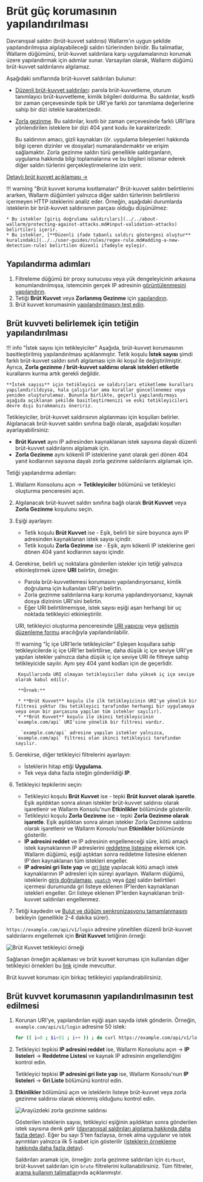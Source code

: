 # Brüt güç korumasının yapılandırılması

Davranışsal saldırı (brüt-kuvvet saldırısı) Wallarm'ın uygun şekilde yapılandırılmışsa algılayabileceği saldırı türlerinden biridir. Bu talimatlar, Wallarm düğümünü, brüt-kuvvet saldırılara karşı uygulamalarınızı korumak üzere yapılandırmak için adımlar sunar. Varsayılan olarak, Wallarm düğümü brüt-kuvvet saldırılarını algılamaz.

Aşağıdaki sınıflarında brüt-kuvvet saldırıları bulunur:

* [Düzenli brüt-kuvvet saldırıları](../../attacks-vulns-list.md#bruteforce-attack): parola brüt-kuvvetleme, oturum tanımlayıcı brüt-kuvvetleme, kimlik bilgileri doldurma. Bu saldırılar, kısıtlı bir zaman çerçevesinde tipik bir URI'ye farklı zor tanımlama değerlerine sahip bir dizi istekle karakterizedir.
* [Zorla gezinme](../../attacks-vulns-list.md#forced-browsing). Bu saldırılar, kısıtlı bir zaman çerçevesinde farklı URI'lara yönlendirilen isteklere bir dizi 404 yanıt kodu ile karakterizedir.
    
    Bu saldırının amacı, gizli kaynakları (ör. uygulama bileşenleri hakkında bilgi içeren dizinler ve dosyalar) numaralandırmaktır ve erişim sağlamaktır. Zorla gezinme saldırı türü genellikle saldırganların, uygulama hakkında bilgi toplamalarına ve bu bilgileri istismar ederek diğer saldırı türlerini gerçekleştirmelerine izin verir.

[Detaylı brüt kuvvet açıklaması →](../../about-wallarm/protecting-against-attacks.md#behavioral-attacks)

!!! warning "Brüt kuvvet koruma kısıtlamaları"
    Brüt-kuvvet saldırı belirtilerini ararken, Wallarm düğümleri yalnızca diğer saldırı türlerinin belirtilerini içermeyen HTTP isteklerini analiz eder. Örneğin, aşağıdaki durumlarda isteklerin bir brüt-kuvvet saldırısının parçası olduğu düşünülmez:

    * Bu istekler [giriş doğrulama saldırıları](../../about-wallarm/protecting-against-attacks.md#input-validation-attacks) belirtileri içerir.
    * Bu istekler, [**Düzenli ifade tabanlı saldırı göstergesi oluştur** kuralındaki](../../user-guides/rules/regex-rule.md#adding-a-new-detection-rule) belirtilen düzenli ifadeyle eşleşir.

## Yapılandırma adımları

1. Filtreleme düğümü bir proxy sunucusu veya yük dengeleyicinin arkasına konumlandırılmışsa, istemcinin gerçek IP adresinin [görüntülenmesini yapılandırın](../using-proxy-or-balancer-en.md).
1. Tetiği **Brüt Kuvvet** veya **Zorlanmış Gezinme** için [yapılandırın](#configuring-the-trigger-to-identify-brute-force).
1. Brüt kuvvet korumasinin [yapılandırılmasını test edin](#testing-the-configuration-of-brute-force-protection).

## Brüt kuvveti belirlemek için tetiğin yapılandırılması

!!! info "İstek sayısı için tetikleyiciler"
    Aşağıda, brüt-kuvvet korumasının basitleştirilmiş yapılandırılması açıklanmıştır. Tetik koşulu **İstek sayısı** şimdi farklı brüt-kuvvet saldırı sınıfı algılaması için iki koşul ile değiştirilmiştir. Ayrıca, **Zorla gezinme / brüt-kuvvet saldırısı olarak istekleri etiketle** kurallarını kurma artık gerekli değildir.
    
    **İstek sayısı** için tetikleyici ve saldırıları etiketleme kuralları yapılandırıldıysa, hala çalışırlar ama kurallar güncellenemez veya yeniden oluşturulamaz. Bununla birlikte, geçerli yapılandırmayı aşağıda açıklanan şekilde basitleştirmenizi ve eski tetikleyicileri devre dışı bırakmanızı öneririz.

Tetikleyiciler, brüt-kuvvet saldırısının algılanması için koşulları belirler. Algılanacak brüt-kuvvet saldırı sınıfına bağlı olarak, aşağıdaki koşulları ayarlayabilirsiniz:

* **Brüt Kuvvet** aynı IP adresinden kaynaklanan istek sayısına dayalı düzenli brüt-kuvvet saldırılarını algılamak için.
* **Zorla Gezinme** aynı kökenli IP isteklerine yanıt olarak geri dönen 404 yanıt kodlarının sayısına dayalı zorla gezinme saldırılarını algılamak için.

Tetiği yapılandırma adımları:

1. Wallarm Konsolunu açın → **Tetikleyiciler** bölümünü ve tetikleyici oluşturma penceresini açın.
2. Algılanacak brüt-kuvvet saldırı sınıfına bağlı olarak **Brüt Kuvvet** veya **Zorla Gezinme** koşulunu seçin.
3. Eşiği ayarlayın:
   
    * Tetik koşulu **Brüt Kuvvet** ise - Eşik, belirli bir süre boyunca aynı IP adresinden kaynaklanan istek sayısı içindir.
    * Tetik koşulu **Zorla Gezinme** ise - Eşik, aynı kökenli IP isteklerine geri dönen 404 yanıt kodlarının sayısı içindir.
4. Gerekirse, belirli uç noktalara gönderilen istekler için tetiği yalnızca etkinleştirmek üzere **URI** belirtin, örneğin:

    * Parola brüt-kuvvetlemesi korumasını yapılandırıyorsanız, kimlik doğrulama için kullanılan URI'yi belirtin.
    * Zorla gezinme saldırılarına karşı koruma yapılandırıyorsanız, kaynak dosya dizininin URI'sini belirtin.
    * Eğer URI belirtilmemişse, istek sayısı eşiği aşan herhangi bir uç noktada tetikleyici etkinleştirilir.

   URI, tetikleyici oluşturma penceresinde [URI yapıcısı](../../user-guides/rules/add-rule.md#uri-constructor) veya [gelişmiş düzenleme formu](../../user-guides/rules/add-rule.md#advanced-edit-form) aracılığıyla yapılandırılabilir.

    !!! warning "İç içe URI'lerle tetikleyiciler"
       Eşleşen koşullara sahip tetikleyicilerde iç içe URI'ler belirtilirse, daha düşük iç içe seviye URI'ye yapılan istekler yalnızca daha düşük iç içe seviye URI ile filtreye sahip tetikleyicide sayılır. Aynı şey 404 yanıt kodları için de geçerlidir.

        Koşullarında URI olmayan tetikleyiciler daha yüksek iç içe seviye olarak kabul edilir.

        **Örnek:**

        * **Brüt Kuvvet** koşulu ile ilk tetikleyicinin URI'ye yönelik bir filtresi yoktur (bu tetikleyici tarafından herhangi bir uygulamaya veya onun bir parçasına yapılan tüm istekler sayılır).
        * **Brüt Kuvvet** koşulu ile ikinci tetikleyicinin `example.com/api` URI'sine yönelik bir filtresi vardır.

         `example.com/api` adresine yapılan istekler yalnızca, `example.com/api` filtresi olan ikinci tetikleyici tarafından sayılır.
5. Gerekirse, diğer tetikleyici filtrelerini ayarlayın:
  
   * İsteklerin hitap ettği **Uygulama**.
   * Tek veya daha fazla isteğin gönderildiği **IP**.
6. Tetikleyici tepkilerini seçin:

    * Tetikleyici koşulu **Brüt Kuvvet** ise - tepki **Brüt kuvvet olarak işaretle**. Eşik aşıldıktan sonra alınan istekler brüt-kuvvet saldırısı olarak işaretlenir ve Wallarm Konsolu'nun **Etkinlikler** bölümünde gösterilir.
    * Tetikleyici koşulu **Zorla Gezinme** ise - tepki **Zorla Gezinme olarak işaretle**. Eşik aşıldıktan sonra alınan istekler Zorla Gezinme saldırısı olarak işaretlenir ve Wallarm Konsolu'nun **Etkinlikler** bölümünde gösterilir.
    * **IP adresini reddet** ve IP adresinin engelleneceği süre, kötü amaçlı istek kaynaklarının IP adreslerini [reddetme listesine](../../user-guides/ip-lists/denylist.md) eklemek için. Wallarm düğümü, eşiği aştıktan sonra reddetme listesine eklenen IP'den kaynaklanan tüm istekleri engeller.
    * **IP adresini gri liste yap** ve [gri liste](../../user-guides/ip-lists/graylist.md) yapılacak kötü amaçlı istek kaynaklarının IP adresleri için süreyi ayarlayın. Wallarm düğümü, isteklerin [giriş doğrulaması](../../about-wallarm/protecting-against-attacks.md#input-validation-attacks), [`vpatch`](../../user-guides/rules/vpatch-rule.md) veya [özel](../../user-guides/rules/regex-rule.md) saldırı belirtileri içermesi durumunda gri listeye eklenen IP'lerden kaynaklanan istekleri engeller. Gri listeye eklenen IP'lerden kaynaklanan brüt-kuvvet saldırıları engellenmez.
6. Tetiği kaydedin ve [Bulut ve düğüm senkronizasyonu tamamlanmasını](../configure-cloud-node-synchronization-en.md) bekleyin (genellikle 2-4 dakika sürer).

`https://example.com/api/v1/login` adresine yöneltilen düzenli brüt-kuvvet saldırılarını engellemek için **Brüt Kuvvet** tetiğinin örneği:

![Brüt Kuvvet tetikleyici örneği](../../images/user-guides/triggers/trigger-example6.png)

Sağlanan örneğin açıklaması ve brüt kuvvet koruması için kullanılan diğer tetikleyici örnekleri bu [link](../../user-guides/triggers/trigger-examples.md#mark-requests-as-a-bruteforce-attack-if-31-or-more-requests-are-sent-to-the-protected-resource) içinde mevcuttur.

Brüt kuvvet koruması için birkaç tetikleyici yapılandırabilirsiniz.

## Brüt kuvvet korumasının yapılandırılmasının test edilmesi

1. Korunan URI'ye, yapılandırılan eşiği aşan sayıda istek gönderin. Örneğin, `example.com/api/v1/login` adresine 50 istek:

   ```bash
   for (( i=0 ; $i<51 ; i++ )) ; do curl https://example.com/api/v1/login ; done
   ```
2. Tetikleyici tepkisi **IP adresini reddet** ise, Wallarm Konsolunu açın → **IP listeleri** → **Reddetme Listesi** ve kaynak IP adresinin engellendiğini kontrol edin.

   Tetikleyici tepkisi **IP adresini gri liste yap** ise, Wallarm Konsolu'nun **IP listeleri** → **Gri Liste** bölümünü kontrol edin.
3. **Etkinlikler** bölümünü açın ve isteklerin listeye brüt-kuvvet veya zorla gezinme saldırısı olarak eklenmiş olduğunu kontrol edin.

   ![Arayüzdeki zorla gezinme saldırısı](../../images/user-guides/events/forced-browsing-attack.png)

   Gösterilen isteklerin sayısı, tetikleyici eşiğinin aşıldıktan sonra gönderilen istek sayısına denk gelir ([davranışsal saldırıları algılama hakkında daha fazla detay](../../about-wallarm/protecting-against-attacks.md#behavioral-attacks)). Eğer bu sayı 5'ten fazlaysa, örnek alma uygulanır ve istek ayrıntıları yalnızca ilk 5 isabet için gösterilir ([isteklerin örnekleme hakkında daha fazla detay](../../user-guides/events/analyze-attack.md#sampling-of-hits)).

   Saldırıları aramak için, örneğin: zorla gezinme saldırıları için `dirbust`, brüt-kuvvet saldırıları için `brute` filtrelerini kullanabilirsiniz. Tüm filtreler, [arama kullanım talimatları](../../user-guides/search-and-filters/use-search.md)nda açıklanmıştır.
